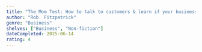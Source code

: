 ```yaml
---
title: "The Mom Test: How to talk to customers & learn if your business is a good idea when everyone is lying to you"
author: "Rob  Fitzpatrick"
genre: "Business"
shelves: ["Business", "Non-fiction"]
dateCompleted: 2025-06-14
rating: 4
---
```


